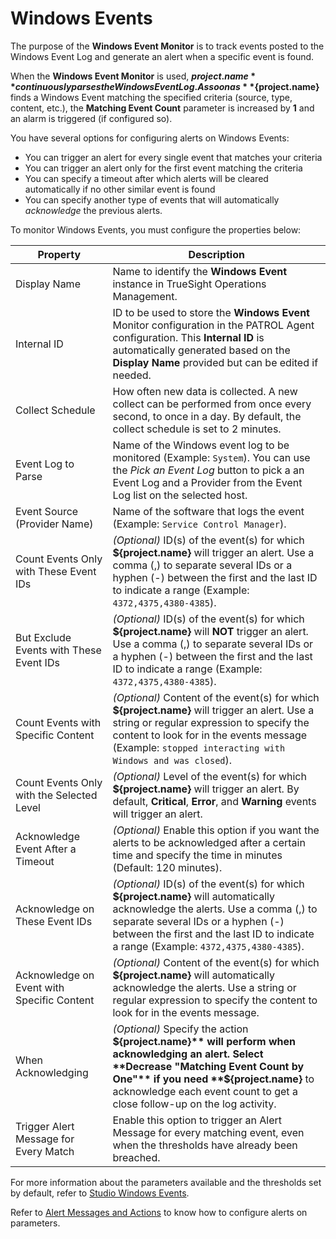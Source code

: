 # Windows Events

The purpose of the **Windows Event Monitor** is to track events posted to the Windows Event Log and generate an alert when a specific event is found.

When the **Windows Event Monitor** is used, **${project.name}** continuously parses the Windows Event Log. As soon as **${project.name}** finds a Windows Event matching the specified criteria (source, type, content, etc.), the **Matching Event Count** parameter is increased by **1** and an alarm is triggered (if configured so).

You have several options for configuring alerts on Windows Events:

* You can trigger an alert for every single event that matches your criteria
* You can trigger an alert only for the first event matching the criteria
* You can specify a timeout after which alerts will be cleared automatically if no other similar event is found
* You can specify another type of events that will automatically *acknowledge* the previous alerts.

To monitor Windows Events, you must configure the properties below:

| Property                                   | Description                                                                                                                                                                                                                                                     |
| ------------------------------------------ | --------------------------------------------------------------------------------------------------------------------------------------------------------------------------------------------------------------------------------------------------------------- |
| Display Name                               | Name to identify the **Windows Event** instance in TrueSight Operations Management.                                                                                                                                                                             |
| Internal ID                                | ID to be used to store the **Windows Event** Monitor configuration in the PATROL Agent configuration. This **Internal ID** is automatically generated based on the **Display Name** provided but can be edited if needed.                                       |
| Collect Schedule                           | How often new data is collected. A new collect can be performed from once every second, to once in a day. By default, the collect schedule is set to 2 minutes.                                                                                                 |
| Event Log to Parse                         | Name of the Windows event log to be monitored (Example: ```System```). You can use the *Pick an Event Log* button to pick a an Event Log and a Provider from the Event Log list on the selected host.                                                           |
| Event Source (Provider Name)               | Name of the software that logs the event (Example: ```Service Control Manager```).                                                                                                                                                                              |
| Count Events Only with These Event IDs     | *(Optional)* ID(s) of the event(s) for which **${project.name}** will trigger an alert. Use a comma (,) to separate several IDs or a hyphen (-) between the first and the last ID to indicate a range (Example: ```4372,4375,4380-4385```).                     |
| But Exclude Events with These Event IDs    | *(Optional)* ID(s) of the event(s) for which **${project.name}** will **NOT** trigger an alert. Use a comma (,) to separate several IDs or a hyphen (-) between the first and the last ID to indicate a range (Example: ```4372,4375,4380-4385```).             |
| Count Events with Specific Content         | *(Optional)* Content of the event(s) for which **${project.name}** will trigger an alert. Use a string or regular expression to specify the content to look for in the events message (Example:  ```stopped interacting with Windows and was closed```).        |
| Count Events Only with the Selected Level  | *(Optional)* Level of the event(s) for which **${project.name}** will trigger an alert. By default, **Critical**, **Error**, and **Warning** events will trigger an alert.                                                                                      |
| Acknowledge Event After a Timeout          | *(Optional)* Enable this option if you want the alerts to be acknowledged after a certain time and specify the time in minutes (Default: 120 minutes).                                                                                                          |
| Acknowledge on These Event IDs             | *(Optional)* ID(s) of the event(s) for which **${project.name}** will automatically acknowledge the alerts. Use a comma (,) to separate several IDs or a hyphen (-) between the first and the last ID to indicate a range (Example: ```4372,4375,4380-4385```). |
| Acknowledge on Event with Specific Content | *(Optional)* Content of the event(s) for which **${project.name}** will automatically acknowledge the alerts. Use a string or regular expression to specify the content to look for in the events message.                                                      |
| When Acknowledging                         | *(Optional)* Specify the action **${project.name}** will perform when acknowledging an alert. Select **Decrease "Matching Event Count by One"** if you need **${project.name}** to acknowledge each event count to get a close follow-up on the log activity.   |
| Trigger Alert Message for Every Match      | Enable this option to trigger an Alert Message for every matching event, even when the thresholds have already been breached.                                                                                                                                   |

For more information about the parameters available and the thresholds set by default, refer to [Studio Windows Events](../X_WINEVENT.html).

Refer to [Alert Messages and Actions](../alerts.html) to know how to configure alerts on parameters.
